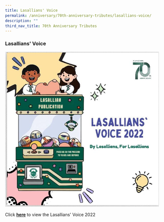 ```yaml
---
title: Lasallians' Voice
permalink: /anniversary/70th-anniversary-tributes/lasallians-voice/
description: ""
third_nav_title: 70th Anniversary Tributes
---
```

### Lasallians' Voice

![](/images/Lasallian%20voice%20Pic.jpg)

Click [**here**](https://online.flippingbook.com/view/713194351/) to view the Lasallians' Voice 2022
